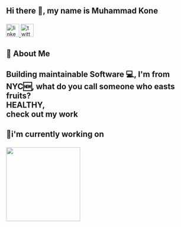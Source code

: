 <h2 align="left">Hi there 👋, my name is Muhammad Kone</h2>

###

<div align="left">
  <a href="https://www.linkedin.com/in/muhammad-kone-853a20357/" target="_blank">
    <img src="https://img.shields.io/static/v1?message=LinkedIn&logo=linkedin&label=&color=0077B5&logoColor=white&labelColor=&style=for-the-badge" height="35" alt="linkedin logo"  />
  </a>
  <a href="https://x.com/ProgrammingProg" target="_blank">
    <img src="https://img.shields.io/static/v1?message=Twitter&logo=twitter&label=&color=1DA1F2&logoColor=white&labelColor=&style=for-the-badge" height="35" alt="twitter logo"  />
  </a>
</div>

###

<h2 align="left">👀 About Me</h2>

###

<h2 align="left">Building maintainable Software 💻, I'm from NYC🆕, what do you call someone who easts fruits?    <br>         HEALTHY, <br>check out my work</h2>

###

<h2 align="left">🔭i'm currently working on</h2>

###

<img align="left" height="200" src="https://media-hosting.imagekit.io//fa786879b87d4da6/KONEWAY.png?Expires=1837204308&Key-Pair-Id=K2ZIVPTIP2VGHC&Signature=zNSDbyZ-NH5wkcbOu4DRtWndvoOohm9dqHwrahQlbflgejpJ-Dh8Qq5upxOXUetPl1mWBEDTm3vUX-zI9o1HzANo9~usylecWMAs4PL5eh4lI~zUZF-lZP94Tp7hciuodsJ4ljUKKtppKhCj8yzFR5u~KihAnKepwXRPMllwrCnfGwPt~MV~fQ1VtaHFHNJrcwen~kUrEuVYiGGA1ZzHlJULa8YH~NUitRvYLS9RaUVSvHmSUL79KyuMAMN-1X1X1P~65p36aE-~Te-XdGJ1-4F~VVCn-i5PSlgnGKmORjXp72H7NTJ~SA~1r5Oo1kdAfbg5VpRJPOhRCgT~uJWDTQ__"  />

###

